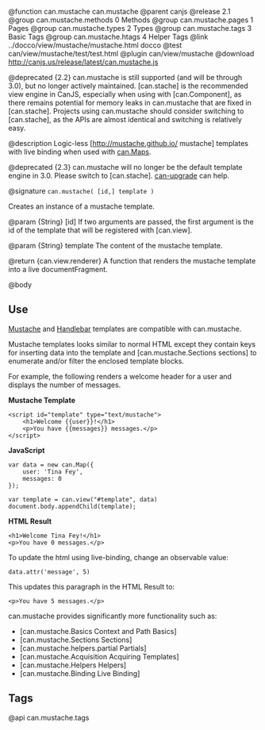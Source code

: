 @function can.mustache can.mustache
@parent canjs
@release 2.1
@group can.mustache.methods 0 Methods
@group can.mustache.pages 1 Pages
@group can.mustache.types 2 Types
@group can.mustache.tags 3 Basic Tags
@group can.mustache.htags 4 Helper Tags
@link ../docco/view/mustache/mustache.html docco
@test can/view/mustache/test/test.html
@plugin can/view/mustache
@download http://canjs.us/release/latest/can.mustache.js

@deprecated {2.2} can.mustache is still supported (and will be through 3.0), but no longer actively maintained. [can.stache] is the recommended view engine in CanJS, especially when using with [can.Component], as there remains potential for memory leaks in can.mustache that are fixed in [can.stache]. Projects using can.mustache should consider switching to [can.stache], as the APIs are almost identical and switching is relatively easy.

@description Logic-less [http://mustache.github.io/ mustache] templates with live binding 
when used with [can.Maps](#can_observe).

@deprecated {2.3} can.mustache will no longer be the default 
template engine in 3.0.  Please switch to [can.stache]. [can-upgrade](https://github.com/canjs/can-upgrade)
can help.

@signature `can.mustache( [id,] template )`

Creates an instance of a mustache template. 

@param {String} [id] If two arguments are passed, the first argument is the id of the 
template that will be registered with [can.view].

@param {String} template The content of the mustache template.

@return {can.view.renderer} A function that renders the mustache template into
a live documentFragment.

@body

## Use

[Mustache](https://github.com/janl/mustache.js/) and [Handlebar](http://handlebarsjs.com/) 
templates are compatible with can.mustache.

Mustache templates looks similar to normal HTML except
they contain keys for inserting data into the template
and [can.mustache.Sections sections] to enumerate and/or filter the enclosed template blocks.

For example, the following renders a welcome header for
a user and displays the number of messages.

__Mustache Template__

	<script id="template" type="text/mustache">
		<h1>Welcome {{user}}!</h1>
		<p>You have {{messages}} messages.</p>
	</script>

__JavaScript__

	var data = new can.Map({
		user: 'Tina Fey',
		messages: 0
	});

	var template = can.view("#template", data)
	document.body.appendChild(template);

__HTML Result__

	<h1>Welcome Tina Fey!</h1>
	<p>You have 0 messages.</p>

To update the html using live-binding, change an observable value:

	data.attr('message', 5)

This updates this paragraph in the HTML Result to:

	<p>You have 5 messages.</p>



can.mustache provides significantly more functionality such as:

- [can.mustache.Basics Context and Path Basics]
- [can.mustache.Sections Sections]
- [can.mustache.helpers.partial Partials]
- [can.mustache.Acquisition Acquiring Templates]
- [can.mustache.Helpers Helpers]
- [can.mustache.Binding Live Binding]

## Tags

@api can.mustache.tags